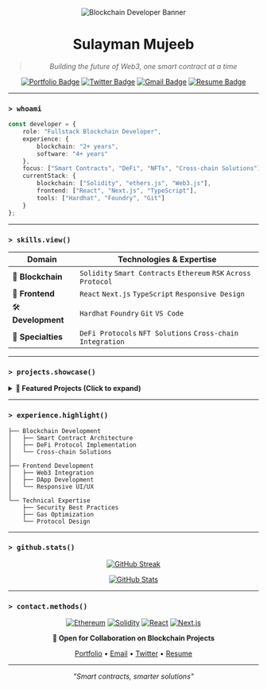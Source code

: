 <div align="center">

![Blockchain Developer Banner](https://img.shields.io/badge/Blockchain%20Developer-Ethereum%20Specialist-blue?style=for-the-badge)

# Sulayman Mujeeb

> *Building the future of Web3, one smart contract at a time*

[![Portfolio Badge](https://img.shields.io/badge/-Portfolio-black?style=flat-square&logo=vercel)](https://thehemjay.vercel.app/)
[![Twitter Badge](https://img.shields.io/badge/-@TheHemjay-1DA1F2?style=flat-square&logo=twitter&logoColor=white)](https://www.x.com/thehemjay)
[![Gmail Badge](https://img.shields.io/badge/-SulaymanMujeeb6@gmail.com-c14438?style=flat-square&logo=Gmail&logoColor=white)](mailto:SulaymanMujeeb6@gmail.com)
[![Resume Badge](https://img.shields.io/badge/-Resume-green?style=flat-square&logo=adobe)](https://drive.google.com/file/d/1IQnqS4CFpgQjC3n3UYE5VryokHyUDz9K/view?usp=drive_link)

</div>

---

### `> whoami`

```typescript
const developer = {
    role: "Fullstack Blockchain Developer",
    experience: {
        blockchain: "2+ years",
        software: "4+ years"
    },
    focus: ["Smart Contracts", "DeFi", "NFTs", "Cross-chain Solutions"],
    currentStack: {
        blockchain: ["Solidity", "ethers.js", "Web3.js"],
        frontend: ["React", "Next.js", "TypeScript"],
        tools: ["Hardhat", "Foundry", "Git"]
    }
};
```

---

### `> skills.view()`

| Domain | Technologies & Expertise |
|--------|------------------------|
| 🔗 **Blockchain** | `Solidity` `Smart Contracts` `Ethereum` `RSK` `Across Protocol` |
| 🎨 **Frontend** | `React` `Next.js` `TypeScript` `Responsive Design` |
| 🛠️ **Development** | `Hardhat` `Foundry` `Git` `VS Code` |
| 💼 **Specialties** | `DeFi Protocols` `NFT Solutions` `Cross-chain Integration` |

---

### `> projects.showcase()`

<details>
<summary><b>🚀 Featured Projects (Click to expand)</b></summary>

*Coming soon - Watch this space for innovative blockchain solutions!*

</details>

---

### `> experience.highlight()`

```plaintext
├── Blockchain Development
│   ├── Smart Contract Architecture
│   ├── DeFi Protocol Implementation
│   └── Cross-chain Solutions
│
├── Frontend Development
│   ├── Web3 Integration
│   ├── DApp Development
│   └── Responsive UI/UX
│
└── Technical Expertise
    ├── Security Best Practices
    ├── Gas Optimization
    └── Protocol Design
```

---

### `> github.stats()`

<div align="center">

[![GitHub Streak](https://github-readme-streak-stats.herokuapp.com/?user=thehemjay&theme=tokyonight)](https://github.com/thehemjay)

[![GitHub Stats](https://github-readme-stats.vercel.app/api?username=thehemjay&show_icons=true&theme=tokyonight)](https://github.com/thehemjay)

</div>

---

### `> contact.methods()`

<div align="center">

[![Ethereum](https://img.shields.io/badge/Ethereum-3C3C3D?style=for-the-badge&logo=Ethereum&logoColor=white)](#)
[![Solidity](https://img.shields.io/badge/Solidity-%23363636.svg?style=for-the-badge&logo=solidity&logoColor=white)](#)
[![React](https://img.shields.io/badge/React-20232A?style=for-the-badge&logo=react&logoColor=61DAFB)](#)
[![Next.js](https://img.shields.io/badge/Next.js-000?style=for-the-badge&logo=next.js&logoColor=white)](#)

**💼 Open for Collaboration on Blockchain Projects**

[Portfolio](https://thehemjay.vercel.app/) • 
[Email](mailto:SulaymanMujeeb6@gmail.com) • 
[Twitter](https://www.x.com/thehemjay) • 
[Resume](https://drive.google.com/file/d/1IQnqS4CFpgQjC3n3UYE5VryokHyUDz9K/view?usp=drive_link)

</div>

---

<div align="center">

*"Smart contracts, smarter solutions"*

</div>

